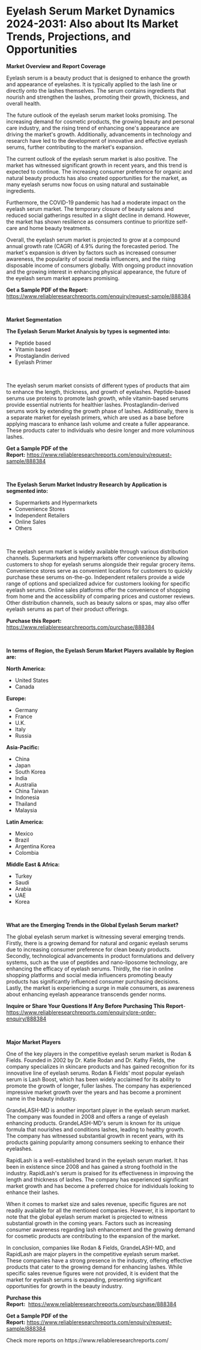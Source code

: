 <p><h1>Eyelash Serum Market Dynamics 2024-2031: Also about Its Market Trends, Projections, and Opportunities</h1></p><p><strong>Market Overview and Report Coverage</strong></p>
<p><p>Eyelash serum is a beauty product that is designed to enhance the growth and appearance of eyelashes. It is typically applied to the lash line or directly onto the lashes themselves. The serum contains ingredients that nourish and strengthen the lashes, promoting their growth, thickness, and overall health.</p><p>The future outlook of the eyelash serum market looks promising. The increasing demand for cosmetic products, the growing beauty and personal care industry, and the rising trend of enhancing one's appearance are driving the market's growth. Additionally, advancements in technology and research have led to the development of innovative and effective eyelash serums, further contributing to the market's expansion.</p><p>The current outlook of the eyelash serum market is also positive. The market has witnessed significant growth in recent years, and this trend is expected to continue. The increasing consumer preference for organic and natural beauty products has also created opportunities for the market, as many eyelash serums now focus on using natural and sustainable ingredients.</p><p>Furthermore, the COVID-19 pandemic has had a moderate impact on the eyelash serum market. The temporary closure of beauty salons and reduced social gatherings resulted in a slight decline in demand. However, the market has shown resilience as consumers continue to prioritize self-care and home beauty treatments.</p><p>Overall, the eyelash serum market is projected to grow at a compound annual growth rate (CAGR) of 4.9% during the forecasted period. The market's expansion is driven by factors such as increased consumer awareness, the popularity of social media influencers, and the rising disposable income of consumers globally. With ongoing product innovation and the growing interest in enhancing physical appearance, the future of the eyelash serum market appears promising.</p></p>
<p><strong>Get a Sample PDF of the Report:</strong> <a href="https://www.reliableresearchreports.com/enquiry/request-sample/888384">https://www.reliableresearchreports.com/enquiry/request-sample/888384</a></p>
<p>&nbsp;</p>
<p><strong>Market Segmentation</strong></p>
<p><strong>The Eyelash Serum Market Analysis by types is segmented into:</strong></p>
<p><ul><li>Peptide based</li><li>Vitamin based</li><li>Prostaglandin derived</li><li>Eyelash Primer</li></ul></p>
<p>&nbsp;</p>
<p><p>The eyelash serum market consists of different types of products that aim to enhance the length, thickness, and growth of eyelashes. Peptide-based serums use proteins to promote lash growth, while vitamin-based serums provide essential nutrients for healthier lashes. Prostaglandin-derived serums work by extending the growth phase of lashes. Additionally, there is a separate market for eyelash primers, which are used as a base before applying mascara to enhance lash volume and create a fuller appearance. These products cater to individuals who desire longer and more voluminous lashes.</p></p>
<p><strong>Get a Sample PDF of the Report:</strong>&nbsp;<a href="https://www.reliableresearchreports.com/enquiry/request-sample/888384">https://www.reliableresearchreports.com/enquiry/request-sample/888384</a></p>
<p>&nbsp;</p>
<p><strong>The Eyelash Serum Market Industry Research by Application is segmented into:</strong></p>
<p><ul><li>Supermarkets and Hypermarkets</li><li>Convenience Stores</li><li>Independent Retailers</li><li>Online Sales</li><li>Others</li></ul></p>
<p>&nbsp;</p>
<p><p>The eyelash serum market is widely available through various distribution channels. Supermarkets and hypermarkets offer convenience by allowing customers to shop for eyelash serums alongside their regular grocery items. Convenience stores serve as convenient locations for customers to quickly purchase these serums on-the-go. Independent retailers provide a wide range of options and specialized advice for customers looking for specific eyelash serums. Online sales platforms offer the convenience of shopping from home and the accessibility of comparing prices and customer reviews. Other distribution channels, such as beauty salons or spas, may also offer eyelash serums as part of their product offerings.</p></p>
<p><strong>Purchase this Report:</strong>&nbsp; <a href="https://www.reliableresearchreports.com/purchase/888384">https://www.reliableresearchreports.com/purchase/888384</a></p>
<p>&nbsp;</p>
<p><strong>In terms of Region, the Eyelash Serum Market Players available by Region are:</strong></p>
<p>
    <p> <strong> North America: </strong>
        <ul>
            <li>United States</li>
            <li>Canada</li>
        </ul>
        </p> 
    <p> <strong> Europe: </strong>
        <ul>
            <li>Germany</li>
            <li>France</li>
            <li>U.K.</li>
            <li>Italy</li>
            <li>Russia</li>
        </ul>
        </p> 
    <p> <strong> Asia-Pacific: </strong>
        <ul>
            <li>China</li>
            <li>Japan</li>
            <li>South Korea</li>
            <li>India</li>
            <li>Australia</li>
            <li>China Taiwan</li>
            <li>Indonesia</li>
            <li>Thailand</li>
            <li>Malaysia</li>
        </ul>
        </p> 
    <p> <strong> Latin America: </strong>
        <ul>
            <li>Mexico</li>
            <li>Brazil</li>
            <li>Argentina Korea</li>
            <li>Colombia</li>
        </ul>
        </p> 
    <p> <strong> Middle East & Africa: </strong>
        <ul>
            <li>Turkey</li>
            <li>Saudi</li>
            <li>Arabia</li>
            <li>UAE</li>
            <li>Korea</li>
        </ul>
    </p>
    </p>
<p>&nbsp;</p>
<p><strong>What are the Emerging Trends in the Global Eyelash Serum market?</strong></p>
<p><p>The global eyelash serum market is witnessing several emerging trends. Firstly, there is a growing demand for natural and organic eyelash serums due to increasing consumer preference for clean beauty products. Secondly, technological advancements in product formulations and delivery systems, such as the use of peptides and nano-liposome technology, are enhancing the efficacy of eyelash serums. Thirdly, the rise in online shopping platforms and social media influencers promoting beauty products has significantly influenced consumer purchasing decisions. Lastly, the market is experiencing a surge in male consumers, as awareness about enhancing eyelash appearance transcends gender norms.</p></p>
<p><strong>Inquire or Share Your Questions If Any Before Purchasing This Report</strong>- <a href="https://www.reliableresearchreports.com/enquiry/pre-order-enquiry/888384">https://www.reliableresearchreports.com/enquiry/pre-order-enquiry/888384</a></p>
<p>&nbsp;</p>
<p><strong>Major Market Players</strong></p>
<p><p>One of the key players in the competitive eyelash serum market is Rodan & Fields. Founded in 2002 by Dr. Katie Rodan and Dr. Kathy Fields, the company specializes in skincare products and has gained recognition for its innovative line of eyelash serums. Rodan & Fields' most popular eyelash serum is Lash Boost, which has been widely acclaimed for its ability to promote the growth of longer, fuller lashes. The company has experienced impressive market growth over the years and has become a prominent name in the beauty industry. </p><p>GrandeLASH-MD is another important player in the eyelash serum market. The company was founded in 2008 and offers a range of eyelash enhancing products. GrandeLASH-MD's serum is known for its unique formula that nourishes and conditions lashes, leading to healthy growth. The company has witnessed substantial growth in recent years, with its products gaining popularity among consumers seeking to enhance their eyelashes.</p><p>RapidLash is a well-established brand in the eyelash serum market. It has been in existence since 2008 and has gained a strong foothold in the industry. RapidLash's serum is praised for its effectiveness in improving the length and thickness of lashes. The company has experienced significant market growth and has become a preferred choice for individuals looking to enhance their lashes.</p><p>When it comes to market size and sales revenue, specific figures are not readily available for all the mentioned companies. However, it is important to note that the global eyelash serum market is projected to witness substantial growth in the coming years. Factors such as increasing consumer awareness regarding lash enhancement and the growing demand for cosmetic products are contributing to the expansion of the market. </p><p>In conclusion, companies like Rodan & Fields, GrandeLASH-MD, and RapidLash are major players in the competitive eyelash serum market. These companies have a strong presence in the industry, offering effective products that cater to the growing demand for enhancing lashes. While specific sales revenue figures were not provided, it is evident that the market for eyelash serums is expanding, presenting significant opportunities for growth in the beauty industry.</p></p>
<p><strong>Purchase this Report:</strong>&nbsp;&nbsp;<a href="https://www.reliableresearchreports.com/purchase/888384">https://www.reliableresearchreports.com/purchase/888384</a></p>
<p></p>
<p><strong>Get a Sample PDF of the Report:</strong>&nbsp;<a href="https://www.reliableresearchreports.com/enquiry/request-sample/888384">https://www.reliableresearchreports.com/enquiry/request-sample/888384</a></p>
<p>Check more reports on https://www.reliableresearchreports.com/</p>